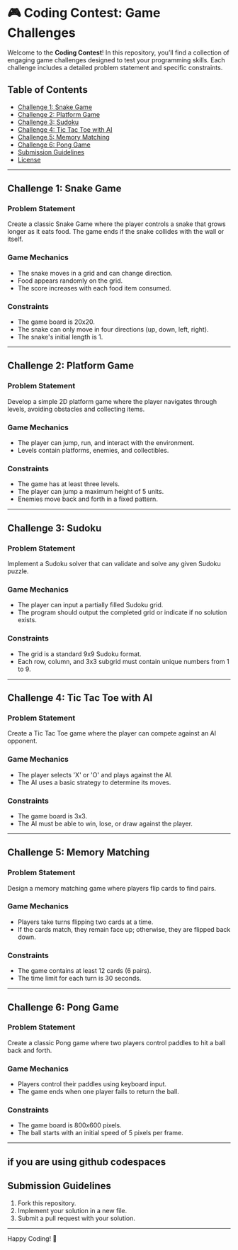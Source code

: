 # 🎮 Coding Contest: Game Challenges

Welcome to the **Coding Contest**! In this repository, you’ll find a collection of engaging game challenges designed to test your programming skills. Each challenge includes a detailed problem statement and specific constraints. 

## Table of Contents
- [Challenge 1: Snake Game](#challenge-1-snake-game)
- [Challenge 2: Platform Game](#challenge-2-platform-game)
- [Challenge 3: Sudoku](#challenge-3-sudoku)
- [Challenge 4: Tic Tac Toe with AI](#challenge-4-tic-tac-toe-with-ai)
- [Challenge 5: Memory Matching](#challenge-5-memory-matching)
- [Challenge 6: Pong Game](#challenge-6-pong-game)
- [Submission Guidelines](#submission-guidelines)
- [License](#license)

---

## Challenge 1: Snake Game

### Problem Statement
Create a classic Snake Game where the player controls a snake that grows longer as it eats food. The game ends if the snake collides with the wall or itself.

### Game Mechanics
- The snake moves in a grid and can change direction.
- Food appears randomly on the grid.
- The score increases with each food item consumed.

### Constraints
- The game board is 20x20.
- The snake can only move in four directions (up, down, left, right).
- The snake's initial length is 1.

---

## Challenge 2: Platform Game

### Problem Statement
Develop a simple 2D platform game where the player navigates through levels, avoiding obstacles and collecting items.

### Game Mechanics
- The player can jump, run, and interact with the environment.
- Levels contain platforms, enemies, and collectibles.

### Constraints
- The game has at least three levels.
- The player can jump a maximum height of 5 units.
- Enemies move back and forth in a fixed pattern.

---

## Challenge 3: Sudoku

### Problem Statement
Implement a Sudoku solver that can validate and solve any given Sudoku puzzle.

### Game Mechanics
- The player can input a partially filled Sudoku grid.
- The program should output the completed grid or indicate if no solution exists.

### Constraints
- The grid is a standard 9x9 Sudoku format.
- Each row, column, and 3x3 subgrid must contain unique numbers from 1 to 9.

---

## Challenge 4: Tic Tac Toe with AI

### Problem Statement
Create a Tic Tac Toe game where the player can compete against an AI opponent.

### Game Mechanics
- The player selects 'X' or 'O' and plays against the AI.
- The AI uses a basic strategy to determine its moves.

### Constraints
- The game board is 3x3.
- The AI must be able to win, lose, or draw against the player.

---

## Challenge 5: Memory Matching

### Problem Statement
Design a memory matching game where players flip cards to find pairs.

### Game Mechanics
- Players take turns flipping two cards at a time.
- If the cards match, they remain face up; otherwise, they are flipped back down.

### Constraints
- The game contains at least 12 cards (6 pairs).
- The time limit for each turn is 30 seconds.

---

## Challenge 6: Pong Game

### Problem Statement
Create a classic Pong game where two players control paddles to hit a ball back and forth.

### Game Mechanics
- Players control their paddles using keyboard input.
- The game ends when one player fails to return the ball.

### Constraints
- The game board is 800x600 pixels.
- The ball starts with an initial speed of 5 pixels per frame.

---
## if you are using github codespaces
## Submission Guidelines
1. Fork this repository.
2. Implement your solution in a new file.
3. Submit a pull request with your solution.


---

Happy Coding! 🎉
